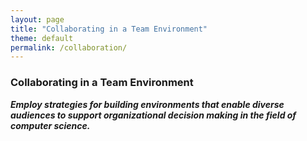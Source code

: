 ```yaml
---
layout: page
title: "Collaborating in a Team Environment"
theme: default
permalink: /collaboration/
---
```


### Collaborating in a Team Environment
**_Employ strategies for building environments that enable diverse audiences to support organizational decision making in the field of computer science._**

